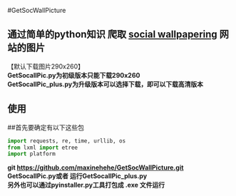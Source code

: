 #GetSocWallPicture
## 通过简单的python知识 爬取 <a href="http://www.socwall.com">social wallpapering</a> 网站的图片
【默认下载图片290x260】<br />
**GetSocallPic.py为初级版本只能下载290x260** <br />
**GetSocallPic_plus.py为升级版本可以选择下载，即可以下载高清版本**<br />
## 使用
##首先要确定有以下这些包
```python
import requests, re, time, urllib, os
from lxml import etree
import platform
```
**git https://github.com/maxinehehe/GetSocWallPicture.git** <br />
**GetSocallPic.py或者 运行GetSocallPic_plus.py**<br />
**另外也可以通过pyinstaller.py工具打包成 .exe 文件运行**  <br />
